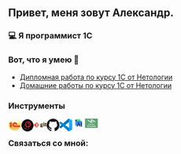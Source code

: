 ## Привет, меня зовут Александр. 

### 💻 Я программист 1С

###  Вот, что я умею 💁

- [Дипломная работа по курсу 1С от Нетологии](https://github.com/AlexShablow/fonecmid-diplom.git)
- [Домашние работы по курсу 1С от Нетологии](https://github.com/AlexShablow/HomeWorksNetology)
###  Инструменты
<img align="left" alt="1C" width="26px" src="src/img/1c.png" />
<img align="left" alt="1CEDT" width="26px" src="src/img/1cedt.png" />
<img align="left" alt="Git" width="26px" src="https://raw.githubusercontent.com/github/explore/80688e429a7d4ef2fca1e82350fe8e3517d3494d/topics/git/git.png" />
<img align="left" alt="GitHub" width="26px" src="https://raw.githubusercontent.com/github/explore/78df643247d429f6cc873026c0622819ad797942/topics/github/github.png" />
<img align="left" alt="Visual Studio Code" width="26px" src="https://raw.githubusercontent.com/github/explore/80688e429a7d4ef2fca1e82350fe8e3517d3494d/topics/visual-studio-code/visual-studio-code.png" />
<img align="left" alt="Androidstudio" width="26px" src="./src/img/androidstudio.png" />
<img align="left" alt="Vanessa Automation" width="26px" src="./src/img/VA.png" />




<br/>


### Связаться со мной:
